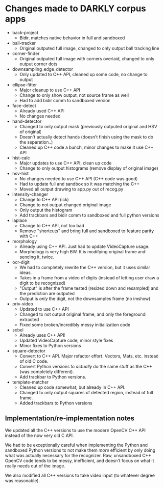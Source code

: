# Changes made to DARKLY corpus apps

- back-project
    - Bidir, matches native behavior in full and sandboxed
- ball-tracker
    - Original outputed full image, changed to only output ball tracking line
- corner-finder
    - Original outputed full image with corners overlaid, changed to only output corner dots
- downsampling_edge_detector
    - Only updated to C++ API, cleaned up some code, no change to output
- ellipse-fitter
    - Major cleanup to use C++ API
    - Change to only show output, not source frame as well
    - Had to add bidir comm to sandboxed version
- face-detect
    - Already used C++ API
    - No changes needed
- hand-detector
    - Changed to only output mask (previously outputed original and HSV of original)
    - Doesn't actually detect hands (doesn't finish using the mask to do the separation..)
    - Cleaned up C++ code a bunch, minor changes to make it use C++ API
- hist-calc
    - Major updates to use C++ API, clean up code
    - Change to only output histograms (remove display of original image)
- hsv-hist
    - No changes needed to use C++ API (C++ code was good)
    - Had to update full and sandbox so it was matching the C++
    - Moved all output drawing to app.py out of recog.py
- intensity-changer
    - Change to C++ API (ick)
    - Change to not output changed original image
    - Only output the histogram
    - Add trackbars and bidir comm to sandboxed and full python versions
- laplace
    - Change to C++ API, not too bad
    - Remove "shortcuts" and bring full and sandboxed to feature parity with C++
- morphology
    - Already using C++ API. Just had to update VideoCapture usage.
    - Morphology is very high BW. It is modifying original frame and sending it, twice.
- ocr-digit
    - We had to completely rewrite the C++ version, but it uses similar ideas.
    - Takes in a frame from a video of digits (instead of letting user draw a digit
    to be recognized)
    - "Output" is after the frame tested (resized down and resampled) and the prediction are outputed
    - Output is *only* the digit, not the downsamples frame (no imshow)
- priv-video
    - Updated to use C++ API
    - Changed to not output original frame, and only the foreground extracted
    - Fixed some broken/incredibly messy initialization code
- sobel
    - Already uses C++ API!
    - Updated VideoCapture code, minor style fixes
    - Minor fixes to Python versions
- square-detector
    - Convert to C++ API. Major refactor effort. Vectors, Mats, etc. instead of old C code.
    - Convert Python versions to *actually* do the same stuff as the C++ (was completely different).
    - Add trackbar to Python versions.
- template-matcher
    - Cleaned up code somewhat, but already in C++ API.
    - Changed to only output squares of detected region, instead of full frame.
    - Added trackbars to Python versions

## Implementation/re-implementation notes

We updated all the C++ versions to use the modern OpenCV C++ API instead of the now very old C API.

We had to be exceptionally careful when implementing the Python and sandboxed Python versions to not make them *more* efficient by only doing what was actually necessary for the recognizer. Raw, unsandboxed C++ OpenCV code tends to be messy, inefficient, and doesn't focus on what it really needs out of the image.

We also modified all C++ versions to take video input (to whatever degree was reasonable).
